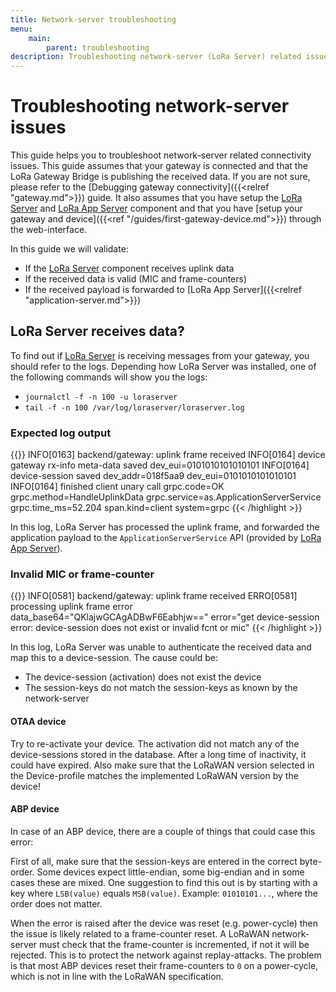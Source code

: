 ```yaml
---
title: Network-server troubleshooting
menu:
    main:
        parent: troubleshooting
description: Troubleshooting network-server (LoRa Server) related issues.
---
```


# Troubleshooting network-server issues

This guide helps you to troubleshoot network-server related connectivity
issues. This guide assumes that your gateway is connected and that the LoRa
Gateway Bridge is publishing the received data. If you are not sure, please
refer to the [Debugging gateway connectivity]({{<relref "gateway.md">}}) guide.
It also assumes that you have setup the [LoRa Server](/loraserver/) and
[LoRa App Server](/lora-app-server/) component and that you have
[setup your gateway and device]({{<ref "/guides/first-gateway-device.md">}})
through the web-interface.

In this guide we will validate:

* If the [LoRa Server](/loraserver/) component receives uplink data
* If the received data is valid (MIC and frame-counters)
* If the received payload is forwarded to [LoRa App Server]({{<relref "application-server.md">}})

## LoRa Server receives data?

To find out if [LoRa Server](/loraserver/) is receiving messages from your
gateway, you should refer to the logs. Depending how LoRa Server was installed,
one of the following commands will show you the logs:

* `journalctl -f -n 100 -u loraserver`
* `tail -f -n 100 /var/log/loraserver/loraserver.log`

### Expected log output

{{<highlight text>}}
INFO[0163] backend/gateway: uplink frame received
INFO[0164] device gateway rx-info meta-data saved        dev_eui=0101010101010101
INFO[0164] device-session saved                          dev_addr=018f5aa9 dev_eui=0101010101010101
INFO[0164] finished client unary call                    grpc.code=OK grpc.method=HandleUplinkData grpc.service=as.ApplicationServerService grpc.time_ms=52.204 span.kind=client system=grpc
{{< /highlight >}}

In this log, LoRa Server has processed the uplink frame, and forwarded the
application payload to the `ApplicationServerService` API
(provided by [LoRa App Server](/lora-app-server/)).

### Invalid MIC or frame-counter

{{<highlight text>}}
INFO[0581] backend/gateway: uplink frame received
ERRO[0581] processing uplink frame error                 data_base64="QKlajwGCAgADBwF6Eabhjw==" error="get device-session error: device-session does not exist or invalid fcnt or mic"
{{< /highlight >}}

In this log, LoRa Server was unable to authenticate the received data and
map this to a device-session. The cause could be:

* The device-session (activation) does not exist the device
* The session-keys do not match the session-keys as known by the network-server

#### OTAA device

Try to re-activate your device. The activation did not match any of the
device-sessions stored in the database. After a long time of inactivity, it
could have expired. Also make sure that the LoRaWAN version selected in the
Device-profile matches the implemented LoRaWAN version by the device!

#### ABP device

In case of an ABP device, there are a couple of things that could case this
error:

First of all, make sure that the session-keys are entered in the correct
byte-order. Some devices expect little-endian, some big-endian and in some
cases these are mixed. One suggestion to find this out is by starting with
a key where `LSB(value)` equals `MSB(value)`. Example: `01010101...`, where
the order does not matter.

When the error is raised after the device was reset (e.g. power-cycle) then
the issue is likely related to a frame-counter reset. A LoRaWAN network-server
must check that the frame-counter is incremented, if not it will be rejected.
This is to protect the network against replay-attacks. The problem is that most
ABP devices reset their frame-counters to `0` on a power-cycle, which is not
in line with the LoRaWAN specification.
